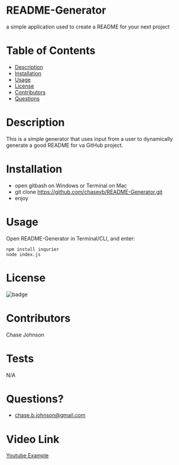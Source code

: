 # README-Generator

a simple application used to create a README for your next project 

# Table of Contents 

* [Description](#-description)
* [Installation](#-installation)
* [Usage](#-usage)
* [License](#-license)
* [Contributors](#-contributors)
* [Questions](#-questions)

# Description

This is a simple generator that uses input from a user to dynamically generate a good README for va GitHub project.

# Installation

* open gitbash on Windows or Terminal on Mac
* git clone https://github.com/chaseyb/README-Generator.git
* enjoy

# Usage

Open README-Generator in Terminal/CLI, and enter:
```
npm install inqurier
node index.js 
```
# License

 ![badge](https://img.shields.io/badge/License-Open-blue.svg)

# Contributors

Chase Johnson  

# Tests

N/A

# Questions?

* chase.b.johnson@gmail.com 

# Video Link 

[Youtube Example](https://www.youtube.com/watch?v=2c_HhO8Vots&feature=youtu.be "Youtube Example")
